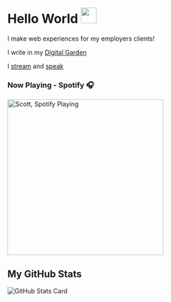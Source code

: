 # Hello World <img src="https://raw.githubusercontent.com/MartinHeinz/MartinHeinz/master/wave.gif" width="35px">

I make web experiences for my employers clients!

I write in my [Digital Garden]

I [stream] and [speak]

### Now Playing - Spotify 🎧

[<img src="https://spotify-now-playing.spences10.vercel.app/api/spotify-playing" alt="Scott, Spotify Playing" width="350" />](https://open.spotify.com/user/spences10)

## My GitHub Stats

![GitHub Stats Card]

<!-- Links -->

[digital garden]: https://scottspence.com/garden
[stream]: https://www.youtube.com/channel/UC3ob2PbcsXT3IIMX--wLEfg
[speak]: https://scottspence.com/speaking
[github stats card]: https://github-readme-stats.vercel.app/api?username=spences10
